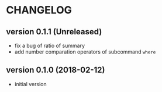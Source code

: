 # CHANGELOG

## version 0.1.1 (Unreleased)
- fix a bug of ratio of summary
- add number comparation operators of subcommand `where`

## version 0.1.0 (2018-02-12)
- initial version

